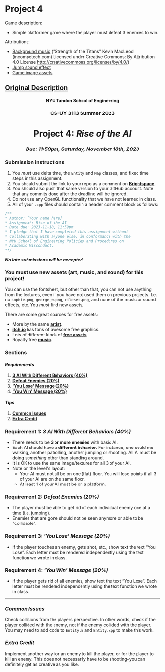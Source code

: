 # Project 4

Game description:

* Simple platformer game where the player must defeat 3 enemies to win.

Attributions:
* [Background music](https://incompetech.com/music/royalty-free/music.html) ("Strength of the Titans" Kevin MacLeod (incompetech.com) Licensed under Creative Commons: By Attribution 4.0 License http://creativecommons.org/licenses/by/4.0/)
* [Jump sound effect](https://opengameart.org/content/jump-landing-sound)
* [Game image assets](https://pixelfrog-assets.itch.io/kings-and-pigs)

## [Original Description](https://github.com/sebastianromerocruz/CS3113-material/blob/2239ed6bb37870855715ec29d784536490a4be1e/assignments/project_4.md)

<h4 align=center>NYU Tandon School of Engineering<h4>
<h3 align=center>CS-UY 3113 Summer 2023</h3>
<h1 align=center>Project 4: <em>Rise of the AI</em></h1>
<h3 align=center><em>Due: 11:59pm, Saturday, November 18th, 2023</em></h3>
 
### Submission instructions
1. You _must_ use delta time, the `Entity` and `Map` classes, and fixed time steps in this assignment.
2. You should submit the link to your repo as a comment on [**Brightspace**](https://brightspace.nyu.edu/d2l/lms/dropbox/admin/folders_manage.d2l?ou=311022&dst=1).
3. You should also push that same version to your GitHub account. Note that any commits done after the deadline will be ignored.
4. Do not use any OpenGL functionality that we have not learned in class.
5. All of your `.cpp` files should contain a header comment block as follows:

```c++
/**
* Author: [Your name here]
* Assignment: Rise of the AI
* Date due: 2023-11-18, 11:59pm
* I pledge that I have completed this assignment without
* collaborating with anyone else, in conformance with the
* NYU School of Engineering Policies and Procedures on
* Academic Misconduct.
**/
```

***No late submissions will be accepted***.

### You must use new assets (art, music, and sound) for this project!

You can use the fontsheet, but other than that, you can not use anything from the lectures, even if you have not used them on previous projects. I.e. no `sophie.png`, `george_0.png`, `tileset.png`, and none of the music or sound effects, etc. You _must_ find new assets.

There are some great sources for free assets:
- More by the same [**artist**](https://kenney.nl/assets).
- [**itch.io**](https://itch.io/game-assets/free) has tons of awesome free graphics.
- Lots of different kinds of [**free assets**](https://opengameart.org/).
- Royalty free [**music**](https://incompetech.com/music/royalty-free/music.html).

### Sections

#### _Requirements_

1. [**3 AI With Different Behaviors (40%)**](#requirement-1-3-ai-with-different-behaviors-40)
2. [**Defeat Enemies (20%)**](#requirement-2-defeat-enemies-20)
3. [**'You Lose' Message (20%)**](#requirement-3-you-lose-message-20)
3. [**'You Win' Message (20%)**](#requirement-4-you-win-message-20)

#### _Tips_

1. [**Common Issues**](#common-issues)
2. [**Extra Credit**](#extra-credit)

### Requirement 1: _3 AI With Different Behaviors (40%)_

- There needs to be **3 or more enemies** with basic AI.
- Each AI should have a **different behavior**. For instance, one could me walking, another patrolling, another jumping or shooting. All AI must be doing _something_ other than standing around.
- It is OK to use the same image/textures for all 3 of your AI.
- Note on the level's layout:
    - Your AI must not all be on one (flat) floor. You will lose points if all 3 of your AI are on the same floor.
    - At least 1 of your AI must be on a platform.

### Requirement 2: _Defeat Enemies (20%)_

- The player must be able to get rid of each individual enemy one at a time (i.e. jumping).
- Enemies that are gone should not be seen anymore or able to be "collidable".

### Requirement 3: _'You Lose' Message (20%)_

- If the player touches an enemy, gets shot, etc., show text the text “You Lose”. Each letter must be rendered independently using the text function we wrote in class.

### Requirement 4: _'You Win' Message (20%)_

- If the player gets rid of all enemies, show text the text “You Lose”. Each letter must be rendered independently using the text function we wrote in class.

---

### _Common Issues_

Check collisions from the players perspective. In other words, check if the player collided with the enemy, not if the enemy collided with the player. You may need to add code to `Entity.h` and `Entity.cpp` to make this work.

### _Extra Credit_

Implement another way for an enemy to kill the player, or for the player to kill an enemy. This does not necessarily have to be shooting–you can definitely get as creative as you like.
